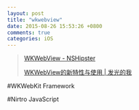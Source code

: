 ```yaml
---
layout: post
title: "wkwebview"
date: 2015-08-26 15:53:26 +0800
comments: true
categories: iOS
---
```


> [WKWebView - NSHipster](http://nshipster.cn/wkwebkit/)
> 
> [WKWebView的新特性与使用 | 发光的我](http://www.brighttj.com/ios/ios-wkwebview-new-features-and-use.html)

#WKWebKit Framework

#Nirtro JavaScript



